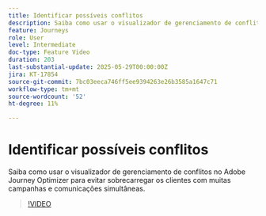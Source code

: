 ```yaml
---
title: Identificar possíveis conflitos
description: Saiba como usar o visualizador de gerenciamento de conflitos no Adobe Journey Optimizer para evitar sobrecarregar os clientes com muitas campanhas e comunicações simultâneas.
feature: Journeys
role: User
level: Intermediate
doc-type: Feature Video
duration: 203
last-substantial-update: 2025-05-29T00:00:00Z
jira: KT-17854
source-git-commit: 7bc03eeca746ff5ee9394263e26b3585a1647c71
workflow-type: tm+mt
source-wordcount: '52'
ht-degree: 11%

---
```



# Identificar possíveis conflitos

Saiba como usar o visualizador de gerenciamento de conflitos no Adobe Journey Optimizer para evitar sobrecarregar os clientes com muitas campanhas e comunicações simultâneas.

>[!VIDEO](https://video.tv.adobe.com/v/3435528/?learn=on&enablevpops)
